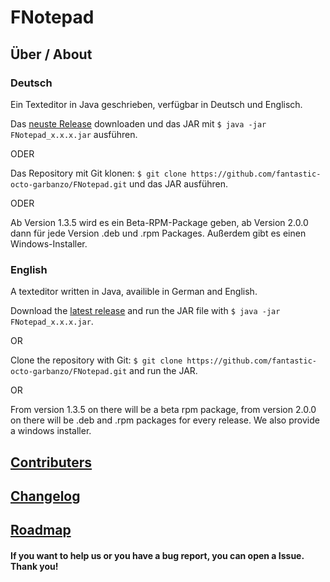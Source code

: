 # FNotepad

## Über / About

### Deutsch

Ein Texteditor in Java geschrieben, verfügbar in Deutsch und Englisch.

Das [neuste Release][1] downloaden und das JAR mit `$ java -jar FNotepad_x.x.x.jar` ausführen.

ODER

Das Repository mit Git klonen: `$ git clone https://github.com/fantastic-octo-garbanzo/FNotepad.git` und das JAR ausführen.

ODER

Ab Version 1.3.5 wird es ein Beta-RPM-Package geben, ab Version 2.0.0 dann für jede Version .deb und .rpm Packages.
Außerdem gibt es einen Windows-Installer.

### English

A texteditor written in Java, availible in German and English.

Download the [latest release][1] and run the JAR file with `$ java -jar FNotepad_x.x.x.jar`.

OR

Clone the repository with Git: `$ git clone https://github.com/fantastic-octo-garbanzo/FNotepad.git` and run the JAR.

OR

From version 1.3.5 on there will be a beta rpm package, from version 2.0.0 on there will be .deb and .rpm packages for every release. We also provide a windows installer.



## [Contributers][2]
## [Changelog][3]
## [Roadmap][4]


#### If you want to help us or you have a bug report, you can open a Issue. Thank you!


[1]: https://github.com/fantastic-octo-garbanzo/FNotepad/tree/main/release/latest
[2]: https://github.com/fantastic-octo-garbanzo/FNotepad/blob/main/CONTRIBUTERS.md
[3]: https://github.com/fantastic-octo-garbanzo/FNotepad/blob/main/CHANGELOG.md
[4]: https://github.com/fantastic-octo-garbanzo/FNotepad/blob/main/ROADMAP.md
